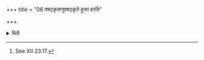 +++
title = "06 वषट्कृतानुवषट्कृते हुत्वा हरति"

+++

<details><summary>थिते</summary>

6. After the Vaṣaṭ-call and the subsequent Vaṣaṭ-call have been utttered, having offered a libation (after each Vaṣaṭ) (the Adhvaryu) carries (the goblet to the Acchāvāka).[^1]   

[^1]: See XII.23.17.  
</details>
